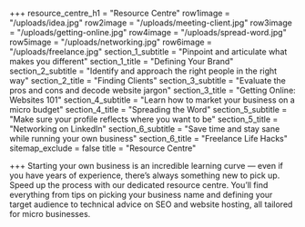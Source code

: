 +++
resource_centre_h1 = "Resource Centre"
row1image = "/uploads/idea.jpg"
row2image = "/uploads/meeting-client.jpg"
row3image = "/uploads/getting-online.jpg"
row4image = "/uploads/spread-word.jpg"
row5image = "/uploads/networking.jpg"
row6image = "/uploads/freelance.jpg"
section_1_subtitle = "Pinpoint and articulate what makes you different"
section_1_title = "Defining Your Brand"
section_2_subtitle = "Identify and approach the right people in the right way"
section_2_title = "Finding Clients"
section_3_subtitle = "Evaluate the pros and cons and decode website jargon"
section_3_title = "Getting Online: Websites 101"
section_4_subtitle = "Learn how to market your business on a micro budget"
section_4_title = "Spreading the Word"
section_5_subtitle = "Make sure your profile reflects where you want to be"
section_5_title = "Networking on LinkedIn"
section_6_subtitle = "Save time and stay sane while running your own business"
section_6_title = "Freelance Life Hacks"
sitemap_exclude = false
title = "Resource Centre"

+++
Starting your own business is an incredible learning curve — even if you have years of experience, there’s always something new to pick up. Speed up the process with our dedicated resource centre. You’ll find everything from tips on picking your business name and defining your target audience to technical advice on SEO and website hosting, all tailored for micro businesses.